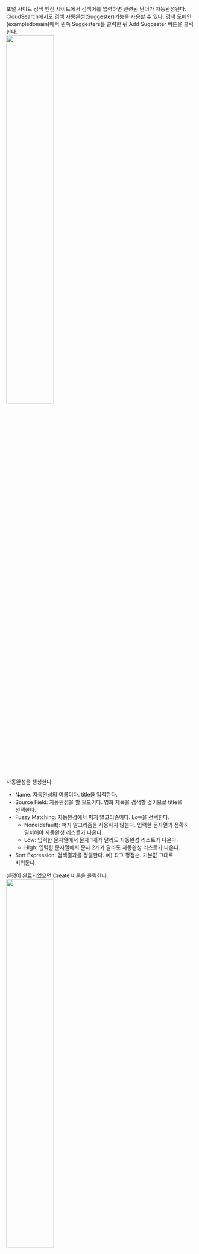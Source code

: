 포털 사이트 검색 엔진 사이트에서 검색어를 입력하면 관련된 단어가 자동완성된다.   
CloudSearch에서도 검색 자동완성(Suggester)기능을 사용할 수 있다. 검색 도메인  
(exampledomain)에서 왼쪽 Suggesters를 클릭한 뒤 Add Suggester 버튼을 클릭한다.   
<img src="https://user-images.githubusercontent.com/33191974/158734932-0288eba4-d618-4275-b177-07eec54a0e64.png" width="50%" height="50%"/>  
  
자동완성을 생성한다.   
- Name: 자동완성의 이름이다. title을 입력한다. 
- Source Field: 자동완성을 할 필드이다. 영화 제목을 검색할 것이므로 title을   
선택한다.  
- Fuzzy Matching: 자동완성에서 퍼지 알고리즘이다. Low을 선택한다. 
   - None(default): 퍼지 알고리즘을 사용하지 않는다. 입력한 문자열과 정확히   
   일치해야 자동완성 리스트가 나온다.   
   - Low: 입력한 문자열에서 문자 1개가 달라도 자동완성 리스트가 나온다.  
   - High: 입력한 문자열에서 문자 2개가 달라도 자동완성 리스트가 나온다.  
- Sort Expression: 검색결과를 정렬한다. 예) 최고 평점순. 기본값 그대로   
비워둔다.   
  
설정이 완료되었으면 Create 버튼을 클릭한다.   
<img src="https://user-images.githubusercontent.com/33191974/158735384-179ed4a9-aecb-4493-bab2-373f20a9fe82.png" width="50%" height="50%"/>  
  
CloudSearch 자동완성 목록에 방금 생성한 자동완성(title)이 추가되었다. Status를  
보면 인덱싱이 필요하다고 나온다. 위쪽 Run Indexing 버튼을 클릭하여 데이터를  
다시 인덱싱한다.  
<img src="https://user-images.githubusercontent.com/33191974/158735656-15b651fb-73ba-4588-84bb-861480c1ec75.png" width="50%" height="50%"/>  
자동완성을 위한 인덱스를 생성중이다. 완전히 생성되기까지 약 30분 정도 걸린다.   
자동완성을 위한 인덱스가 생성되지 않으면 검색을 해도 자동완성 기능이 동작하지   
않는다.  
<img src="https://user-images.githubusercontent.com/33191974/158735856-cee7cb10-b872-49cd-aa3a-195f5af26a76.png" width="50%" height="50%"/>   
Status가 Active로 바뀌면 왼쪽 Run a Test Search를 클릭한다. 그리고 No Suggester   
버튼을 클릭하면 자동완성 목록이 표시된다. 방금 생성한 자동완성(title)을   
선택한다. 이제 Search 부분에 incep라고 입력하고 잠시 기다리면 자동완성된  
목록이 표시된다.   
<img src="https://user-images.githubusercontent.com/33191974/158738776-4471bee2-4f22-41ec-8475-610482f766e0.png" width="50%" height="50%"/>   
  
자동완성(title)을 생성할 때 퍼지 알고리즘을 Low로 설정했다. 그래서 문자 하나가   
다르더라도 자동완성 목록에 출력된다. incep에서 p가 다른 Incendies, incep와  
정확히 일치하는 Inception, incep와 d가 다른 Independence Day가 출력된다.   






























